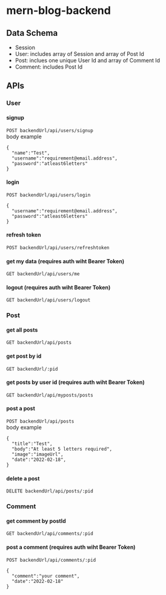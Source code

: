 # mern-blog-backend
## Data Schema
- Session
- User: includes array of Session and array of Post Id
- Post: inclues one unique User Id and array of Comment Id
- Comment: includes Post Id

## APIs
### User
#### signup
`POST backendUrl/api/users/signup` <br />
body example
```
{
  "name":"Test",
  "username":"requirement@email.address",
  "password":"atleast6letters"
}
```
#### login
`POST backendUrl/api/users/login` <br />
```
{
  "username":"requirement@email.address",
  "password":"atleast6letters"
}
```
#### refresh token
`POST backendUrl/api/users/refreshtoken`
#### get my data (requires auth wiht Bearer Token)
`GET backendUrl/api/users/me`
#### logout (requires auth wiht Bearer Token)
`GET backendUrl/api/users/logout`
### Post
#### get all posts
`GET backendUrl/api/posts`
#### get post by id
`GET backendUrl/:pid`
#### get posts by user id (requires auth wiht Bearer Token)
`GET backendUrl/api/myposts/posts`
#### post a post
`POST backendUrl/api/posts`<br />
body example
```
{
  "title":"Test",
  "body":"At least 5 letters required",
  "image":"imageUrl",
  "date":"2022-02-18",
}
```
#### delete a post
`DELETE backendUrl/api/posts/:pid`
### Comment
#### get comment by postId 
`GET backendUrl/api/comments/:pid`
#### post a comment (requires auth wiht Bearer Token)
`POST backendUrl/api/comments/:pid` <br />
```
{
  "comment":"your comment",
  "date":"2022-02-18"
}
```




